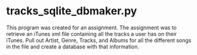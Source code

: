 # tracks_sqlite_dbmaker.py
This program was created for an assignment.  The assignment was to retrieve an iTunes xml file containing all the tracks a user has on their iTunes.  Pull out Artist, Genre, Tracks, and Albums for all the different songs in the file and create a database with that information.
